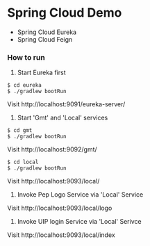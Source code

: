 Spring Cloud Demo
=================

* Spring Cloud Eureka
* Spring Cloud Feign

### How to run

1. Start Eureka first

  ```
  $ cd eureka
  $ ./gradlew bootRun
  ```

  Visit http://localhost:9091/eureka-server/

1. Start 'Gmt' and 'Local' services

  ```
  $ cd gmt
  $ ./gradlew bootRun
  ```

  Visit http://localhost:9092/gmt/

  ```
  $ cd local
  $ ./gradlew bootRun
  ```

  Visit http://localhost:9093/local/

1. Invoke Pep Logo Service via 'Local' Service

  Visit http://localhost:9093/local/logo

1. Invoke UIP login Service via 'Local' Serivce

  Visit http://localhost:9093/local/index
